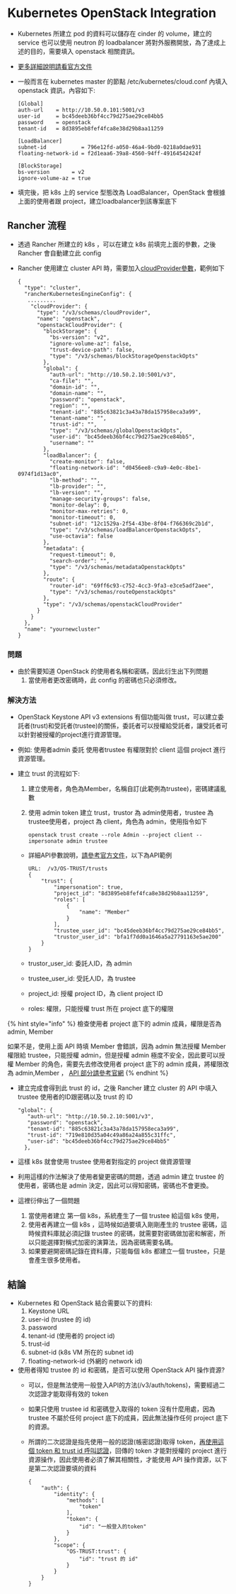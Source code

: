 # Kubernetes OpenStack Integration

* Kubernetes 所建立 pod 的資料可以儲存在 cinder 的 volume，建立的 service 也可以使用 neutron 的 loadbalancer 將對外服務開放，為了達成上述的目的，需要填入 openstack 相關資訊。
* [更多詳細說明請看官方文件](https://kubernetes.io/docs/concepts/cluster-administration/cloud-providers/#openstack)
* 一般而言在 kubernetes master 的節點 /etc/kubernetes/cloud.conf 內填入 openstack 資訊，內容如下:

  ```text
  [Global]
  auth-url    = http://10.50.0.101:5001/v3
  user-id     = bc45deeb36bf4cc79d275ae29ce84bb5
  password    = openstack
  tenant-id   = 8d3895eb8fef4fca8e38d29b8aa11259

  [LoadBalancer]
  subnet-id           = 796e12fd-a050-46a4-9bd0-0218a0dae931
  floating-network-id = f2d1eaa6-39a8-4560-94ff-49164542424f

  [BlockStorage]
  bs-version       = v2
  ignore-volume-az = true
  ```

* 填完後，把 k8s 上的 service 型態改為 LoadBalancer，OpenStack 會根據上面的使用者跟 project，建立loadbalancer到該專案底下

## Rancher 流程

* 透過 Rancher 所建立的 k8s ，可以在建立 k8s 前填完上面的參數，之後 Rancher 會自動建立此 config
* Rancher 使用建立 cluster API 時，需要加入[cloudProvider參數](http://10.50.0.12/wiki/doku.php?id=project:openstack:container:rancher_api#%E5%BB%BA%E7%AB%8B_cluster)，範例如下

  ```text
  {
    "type": "cluster",
    "rancherKubernetesEngineConfig": {
     .........
      "cloudProvider": {
        "type": "/v3/schemas/cloudProvider",
        "name": "openstack",
        "openstackCloudProvider": {
          "blockStorage": {
            "bs-version": "v2",
            "ignore-volume-az": false,
            "trust-device-path": false,
            "type": "/v3/schemas/blockStorageOpenstackOpts"
          },
          "global": {
            "auth-url": "http://10.50.2.10:5001/v3",
            "ca-file": "",
            "domain-id": "",
            "domain-name": "",
            "password": "openstack",
            "region": "",
            "tenant-id": "885c63821c3a43a78da157958eca3a99",
            "tenant-name": "",
            "trust-id": "",
            "type": "/v3/schemas/globalOpenstackOpts",
            "user-id": "bc45deeb36bf4cc79d275ae29ce84bb5",
            "username": ""
          },
          "loadBalancer": {
            "create-monitor": false,
            "floating-network-id": "d0456ee8-c9a9-4e0c-8be1-0974f1d13ac0",
            "lb-method": "",
            "lb-provider": "",
            "lb-version": "",
            "manage-security-groups": false,
            "monitor-delay": 0,
            "monitor-max-retries": 0,
            "monitor-timeout": 0,
            "subnet-id": "12c1529a-2f54-43be-8f04-f766369c2b1d",
            "type": "/v3/schemas/loadBalancerOpenstackOpts",
            "use-octavia": false
          },
          "metadata": {
            "request-timeout": 0,
            "search-order": "",
            "type": "/v3/schemas/metadataOpenstackOpts"
          },
          "route": {
            "router-id": "69ff6c93-c752-4cc3-9fa3-e3ce5adf2aee",
            "type": "/v3/schemas/routeOpenstackOpts"
          },
          "type": "/v3/schemas/openstackCloudProvider"
        }
      }
    },
    "name": "yournewcluster"
  }
  ```

### 問題 <a id="&#x554F;&#x984C;"></a>

* 由於需要知道 OpenStack 的使用者名稱和密碼，因此衍生出下列問題
  1. 當使用者更改密碼時，此 config 的密碼也只必須修改。

### 解決方法 <a id="&#x89E3;&#x6C7A;&#x65B9;&#x6CD5;"></a>

* OpenStack Keystone API v3 extensions 有個功能叫做 trust，可以建立委託者\(trust\)和受託者\(trustee\)的關係，委託者可以授權給受託者，讓受託者可以針對被授權的project進行資源管理。
* 例如: 使用者admin 委託 使用者trustee 有權限對於 client 這個 project 進行資源管理。
* 建立 trust 的流程如下:
  1. 建立使用者，角色為Member，名稱自訂\(此範例為trustee\)，密碼建議亂數
  2. 使用 admin token 建立 trust，trustor 為 admin使用者，trustee 為 trustee使用者，project 為 client，角色為 admin，使用指令如下

     ```text
     openstack trust create --role Admin --project client --impersonate admin trustee
     ```

  * 詳細API參數說明，[請參考官方文件](https://developer.openstack.org/api-ref/identity/v3-ext/?expanded=consuming-a-trust-detail,create-trust-detail#create-trust)，以下為API範例

    ```text
    URL:  /v3/OS-TRUST/trusts
    {
        "trust": {
            "impersonation": true,
            "project_id": "8d3895eb8fef4fca8e38d29b8aa11259",
            "roles": [
                {
                    "name": "Member"
                }
            ],
            "trustee_user_id": "bc45deeb36bf4cc79d275ae29ce84bb5",
            "trustor_user_id": "bfa1f7dd0a1646a5a27791163e5ae200"
        }
    }
    ```

  * trustor\_user\_id: 委託人ID，為 admin
  * trustee\_user\_id: 受託人ID，為 trustee
  * project\_id: 授權 project ID，為 client project ID
  * roles: 權限，只能授權 trust 所在 project 底下的權限

{% hint style="info" %}
檢查使用者 project 底下的 admin 成員，權限是否為 admin, Member 

如果不是，使用上面 API 時填 Member 會錯誤，因為 admin 無法授權 Member 權限給 trustee，只能授權 admin，但是授權 admin 極度不安全，因此要可以授權 Member 的角色，需要先去修改使用者 project 底下的 admin 成員，將權限改為 admin,Member ， [API 部分請參考官網](https://goo.gl/7p8qXF)
{% endhint %}

* 建立完成會得到此 trust 的 id，之後 Rancher 建立 cluster 的 API 中填入 trustee 使用者的ID跟密碼以及 trust 的 ID

  ```text
  "global": {
     "auth-url": "http://10.50.2.10:5001/v3",
     "password": "openstack",
     "tenant-id": "885c63821c3a43a78da157958eca3a99",
     "trust-id": "719e810d35a04c49a86a24a855c31ffc",
     "user-id": "bc45deeb36bf4cc79d275ae29ce84bb5"
    },
  ```

* 這樣 k8s 就會使用 trustee 使用者對指定的 project 做資源管理
* 利用這樣的作法解決了使用者變更密碼的問題，透過 admin 建立 trustee 的使用者，密碼也是 admin 決定，因此可以得知密碼，密碼也不會更換。
* 這裡衍伸出了一個問題
  1. 當使用者建立 第一個 k8s，系統產生了一個 trustee 給這個 k8s 使用，
  2. 使用者再建立一個 k8s ，這時候如過要填入剛剛產生的 trustee 密碼，這時候資料庫就必須記錄 trustee 的密碼，就需要對密碼做加密和解密，所以只能選擇對稱式加密的演算法，因為密碼需要名碼。
  3. 如果要避開密碼記錄在資料庫，只能每個 k8s 都建立一個 trustee，只是會產生很多使用者。

## 結論

* Kubernetes 和 OpenStack 結合需要以下的資料:
  1. Keystone URL
  2. user-id \(trustee 的 id\)
  3. password
  4. tenant-id \(使用者的 project id\)
  5. trust-id
  6. subnet-id \(k8s VM 所在的 subnet id\)
  7. floating-network-id \(外網的 network id\)
* 使用者得知 trustee 的 id 和密碼，是否可以使用 OpenStack API 操作資源?
  * 可以，但是無法使用一般登入API的方法\(/v3/auth/tokens\)，需要經過二次認證才能取得有效的 token
  * 如果只使用 trustee id 和密碼登入取得的 token 沒有什麼用處，因為 trustee 不屬於任何 project 底下的成員，因此無法操作任何 project 底下的資源。
  * 所謂的二次認證是指先使用一般的認證\(帳密認證\)取得 token，[再使用這個 token 和 trust id 呼叫認證](https://developer.openstack.org/api-ref/identity/v3-ext/?expanded=consuming-a-trust-detail,create-trust-detail,list-consumers-detail#consuming-a-trust)，回傳的 token 才能對授權的 project 進行資源操作，因此使用者必須了解其相關性，才能使用 API 操作資源，以下是第二次認證要填的資料

    ```text
    {
        "auth": {
            "identity": {
                "methods": [
                    "token"
                ],
                "token": {
                    "id": "一般登入的token"
                }
            },
            "scope": {
                "OS-TRUST:trust": {
                    "id": "trust 的 id"
                }
            }
        }
    }
    ```

